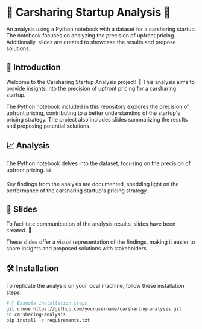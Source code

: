 # 🚗 Carsharing Startup Analysis 🚗

An analysis using a Python notebook with a dataset for a carsharing startup. The notebook focuses on analyzing the precision of upfront pricing. Additionally, slides are created to showcase the results and propose solutions.

## 🌟 Introduction

Welcome to the Carsharing Startup Analysis project! 🚀 This analysis aims to provide insights into the precision of upfront pricing for a carsharing startup.

The Python notebook included in this repository explores the precision of upfront pricing, contributing to a better understanding of the startup's pricing strategy. The project also includes slides summarizing the results and proposing potential solutions.

## 📈 Analysis

The Python notebook delves into the dataset, focusing on the precision of upfront pricing. 📊

Key findings from the analysis are documented, shedding light on the performance of the carsharing startup's pricing strategy.

## 🚀 Slides

To facilitate communication of the analysis results, slides have been created. 🌈

These slides offer a visual representation of the findings, making it easier to share insights and proposed solutions with stakeholders.

## 🛠️ Installation

To replicate the analysis on your local machine, follow these installation steps:

```bash
# 🚀 Example installation steps
git clone https://github.com/yourusername/carsharing-analysis.git
cd carsharing-analysis
pip install -r requirements.txt



